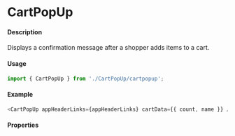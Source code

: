 # CartPopUp

#### Description

Displays a confirmation message after a shopper adds items to a cart.

#### Usage

```js
import { CartPopUp } from './CartPopUp/cartpopup';
```

#### Example

```js
<CartPopUp appHeaderLinks={appHeaderLinks} cartData={{ count, name }} />
```

#### Properties

<!-- PROPS -->
